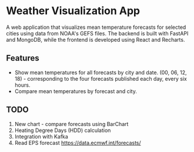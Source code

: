 # Weather Visualization App

A web application that visualizes mean temperature forecasts for selected cities using data from NOAA's GEFS files. The backend is built with FastAPI and MongoDB, while the frontend is developed using React and Recharts.

## Features

- Show mean temperatures for all forecasts by city and date. (00, 06, 12, 18)  - corresponding to the four forecasts published each day, every six hours.
- Compare mean temperatures by forecast and city.

## TODO
1. New chart - compare forecasts using BarChart
2. Heating Degree Days (HDD) calculation
3. Integration with Kafka
4. Read EPS forecast https://data.ecmwf.int/forecasts/